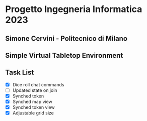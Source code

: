 # Progetto Ingegneria Informatica 2023

## Simone Cervini - Politecnico di Milano

## Simple Virtual Tabletop Environment

## Task List

 - [x] Dice roll chat commands
 - [ ] Updated state on join
 - [x] Synched token
 - [x] Synched map view
 - [x] Synched token view
 - [x] Adjustable grid size